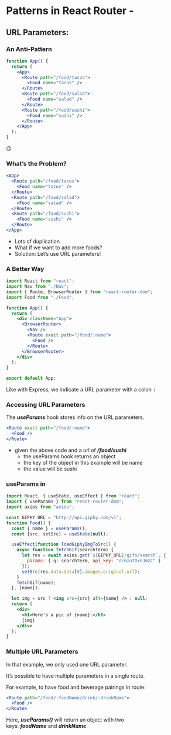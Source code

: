 # Patterns in React Router -

## URL Parameters:

### An Anti-Pattern
```jsx
function App() {
  return (
    <App>
      <Route path="/food/tacos">
        <Food name="tacos" />
      </Route>
      <Route path="/food/salad">
        <Food name="salad" />
      </Route>
      <Route path="/food/sushi">
        <Food name="sushi" />
      </Route>
    </App>
  );
}
```

☹️

### What’s the Problem?
```jsx
<App>
  <Route path="/food/tacos">
    <Food name="tacos" />
  </Route>
  <Route path="/food/salad">
    <Food name="salad" />
  </Route>
  <Route path="/food/sushi">
    <Food name="sushi" />
  </Route>
</App>
```

- Lots of duplication
- What if we want to add more foods?
- Solution: Let’s use URL parameters!

### A Better Way
```jsx
import React from "react";
import Nav from "./Nav";
import { Route, BrowserRouter } from "react-router-dom";
import Food from "./Food";

function App() {
  return (
    <div className="App">
      <BrowserRouter>
        <Nav />
        <Route exact path="/food/:name">
          <Food />
        </Route>
      </BrowserRouter>
    </div>
  );
}

export default App;
```

Like with Express, we indicate a URL parameter with a colon `:`

### Accessing URL Parameters
The ***useParams*** hook stores info on the URL parameters.

```jsx
<Route exact path="/food/:name">
  <Food />
</Route>
```

- given the above code and a url of ***/food/sushi***
    - the useParams hook returns an object
    - the key of the object in this example will be name
    - the value will be sushi

### useParams in <Food />

```jsx
import React, { useState, useEffect } from "react";
import { useParams } from "react-router-dom";
import axios from "axios";

const GIPHY_URL = "http://api.giphy.com/v1";
function Food() {
  const { name } = useParams();
  const [src, setSrc] = useState(null);

  useEffect(function loadGiphyImgToSrc() {
    async function fetchGif(searchTerm) {
      let res = await axios.get(`${GIPHY_URL}/gifs/search`, {
        params: { q: searchTerm, api_key: "dc6zaTOxFJmzC" }
      });
      setSrc(res.data.data[0].images.original.url);
    }
    fetchGif(name);
  }, [name]);

  let img = src ? <img src={src} alt={name} /> : null;
  return (
    <div>
      <h1>Here's a pic of {name}.</h1>
      {img}
    </div>
  );
}
```

### Multiple URL Parameters
In that example, we only used one URL parameter.

It’s possible to have multiple parameters in a single route.

For example, to have food and beverage pairings in route:

```jsx
<Route path="/food/:foodName/drink/:drinkName">
  <Food />
</Route>
```

Here, ***useParams()*** will return an object with two keys: ***foodName*** and ***drinkName***.
